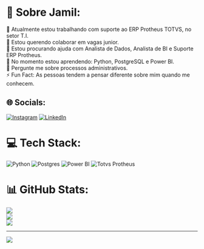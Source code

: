 # 💫 Sobre Jamil:
🔭 Atualmente estou trabalhando com suporte ao ERP Protheus TOTVS, no setor T.I.<br>👯 Estou querendo colaborar em vagas junior.<br>🤝 Estou procurando ajuda com Analista de Dados, Analista de BI e Suporte ERP Protheus.<br>🌱 No momento estou aprendendo: Python, PostgreSQL e Power BI.<br>💬 Pergunte me sobre processos administrativos.<br>⚡ Fun Fact: As pessoas tendem a pensar diferente sobre mim quando me conhecem.


## 🌐 Socials:
[![Instagram](https://img.shields.io/badge/Instagram-%23E4405F.svg?logo=Instagram&logoColor=white)](https://instagram.com/Jamilrr) [![LinkedIn](https://img.shields.io/badge/LinkedIn-%230077B5.svg?logo=linkedin&logoColor=white)](https://www.linkedin.com/in/jamil-ricarte-rolim-210134232/) 

# 💻 Tech Stack:
 ![Python](https://img.shields.io/badge/python-3670A0?style=for-the-badge&logo=python&logoColor=ffdd54) ![Postgres](https://img.shields.io/badge/postgresql-4169e1?style=for-the-badge&logo=postgresql&logoColor=white) ![Power BI](https://img.shields.io/badge/Power%20BI-F2C811?style=for-the-badge&logo=Power%20BI&logoColor=white) ![Totvs Protheus](https://img.shields.io/badge/Totvs%20Protheus-0090D2?style=for-the-badge&logo=Totvs&logoColor=white)

# 📊 GitHub Stats:
![](https://github-readme-stats.vercel.app/api?username=Jamilrr&theme=dark&hide_border=false&include_all_commits=false&count_private=false)<br/>
![](https://github-readme-streak-stats.herokuapp.com/?user=Jamilrr&theme=dark&hide_border=false)<br/>
![](https://github-readme-stats.vercel.app/api/top-langs/?username=Jamilrr&theme=dark&hide_border=false&include_all_commits=false&count_private=false&layout=compact)




---
[![](https://visitcount.itsvg.in/api?id=Jamilrr&icon=0&color=0)](https://visitcount.itsvg.in)

<!-- Proudly created with GPRM ( https://gprm.itsvg.in ) -->
